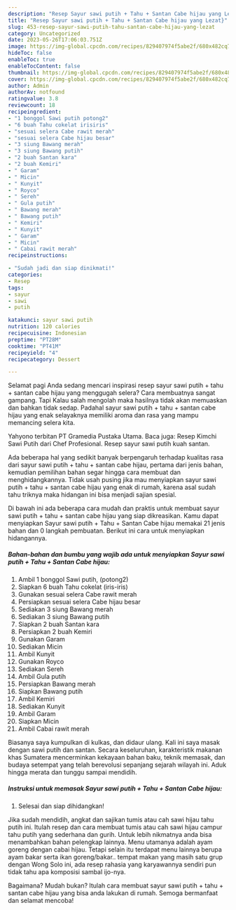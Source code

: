 ```yaml
---
description: "Resep Sayur sawi putih + Tahu + Santan Cabe hijau yang Lezat}"
title: "Resep Sayur sawi putih + Tahu + Santan Cabe hijau yang Lezat}"
slug: 453-resep-sayur-sawi-putih-tahu-santan-cabe-hijau-yang-lezat
category: Uncategorized
date: 2023-05-26T17:06:03.751Z
image: https://img-global.cpcdn.com/recipes/829407974f5abe2f/680x482cq70/sayur-sawi-putih-tahu-santan-cabe-hijau-foto-resep-utama.jpg
hideToc: false
enableToc: true
enableTocContent: false
thumbnail: https://img-global.cpcdn.com/recipes/829407974f5abe2f/680x482cq70/sayur-sawi-putih-tahu-santan-cabe-hijau-foto-resep-utama.jpg
cover: https://img-global.cpcdn.com/recipes/829407974f5abe2f/680x482cq70/sayur-sawi-putih-tahu-santan-cabe-hijau-foto-resep-utama.jpg
author: Admin
authorAv: notfound
ratingvalue: 3.8
reviewcount: 18
recipeingredient:
- "1 bonggol Sawi putih potong2"
- "6 buah Tahu cokelat irisiris"
- "sesuai selera Cabe rawit merah"
- "sesuai selera Cabe hijau besar"
- "3 siung Bawang merah"
- "3 siung Bawang putih"
- "2 buah Santan kara"
- "2 buah Kemiri"
- " Garam"
- " Micin"
- " Kunyit"
- " Royco"
- " Sereh"
- " Gula putih"
- " Bawang merah"
- " Bawang putih"
- " Kemiri"
- " Kunyit"
- " Garam"
- " Micin"
- " Cabai rawit merah"
recipeinstructions:

- "Sudah jadi dan siap dinikmati!"
categories:
- Resep
tags:
- sayur
- sawi
- putih

katakunci: sayur sawi putih 
nutrition: 120 calories
recipecuisine: Indonesian
preptime: "PT28M"
cooktime: "PT41M"
recipeyield: "4"
recipecategory: Dessert

---
```



Selamat pagi Anda sedang mencari inspirasi resep sayur sawi putih + tahu + santan cabe hijau yang menggugah selera? Cara membuatnya sangat gampang. Tapi Kalau salah mengolah maka hasilnya tidak akan memuaskan dan bahkan tidak sedap. Padahal sayur sawi putih + tahu + santan cabe hijau yang enak selayaknya memiliki aroma dan rasa yang mampu memancing selera kita.


Yahyono terbitan PT Gramedia Pustaka Utama. Baca juga: Resep Kimchi Sawi Putih dari Chef Profesional. Resep sayur sawi putih kuah santan.

Ada beberapa hal yang sedikit banyak berpengaruh terhadap kualitas rasa dari sayur sawi putih + tahu + santan cabe hijau, pertama dari jenis bahan, kemudian pemilihan bahan segar hingga cara membuat dan menghidangkannya. Tidak usah pusing jika mau menyiapkan sayur sawi putih + tahu + santan cabe hijau yang enak di rumah, karena asal sudah tahu triknya maka hidangan ini bisa menjadi sajian spesial.


Di bawah ini ada beberapa cara mudah dan praktis untuk membuat sayur sawi putih + tahu + santan cabe hijau yang siap dikreasikan. Kamu dapat menyiapkan Sayur sawi putih + Tahu + Santan Cabe hijau memakai 21 jenis bahan dan 0 langkah pembuatan. Berikut ini cara untuk menyiapkan hidangannya.

<!--inarticleads1-->

##### Bahan-bahan dan bumbu yang wajib ada untuk menyiapkan Sayur sawi putih + Tahu + Santan Cabe hijau:

1. Ambil 1 bonggol Sawi putih, (potong2)
1. Siapkan 6 buah Tahu cokelat (iris-iris)
1. Gunakan sesuai selera Cabe rawit merah
1. Persiapkan sesuai selera Cabe hijau besar
1. Sediakan 3 siung Bawang merah
1. Sediakan 3 siung Bawang putih
1. Siapkan 2 buah Santan kara
1. Persiapkan 2 buah Kemiri
1. Gunakan  Garam
1. Sediakan  Micin
1. Ambil  Kunyit
1. Gunakan  Royco
1. Sediakan  Sereh
1. Ambil  Gula putih
1. Persiapkan  Bawang merah
1. Siapkan  Bawang putih
1. Ambil  Kemiri
1. Sediakan  Kunyit
1. Ambil  Garam
1. Siapkan  Micin
1. Ambil  Cabai rawit merah


Biasanya saya kumpulkan di kulkas, dan didaur ulang. Kali ini saya masak dengan sawi putih dan santan. Secara keseluruhan, karakteristik makanan khas Sumatera mencerminkan kekayaan bahan baku, teknik memasak, dan budaya setempat yang telah berevolusi sepanjang sejarah wilayah ini. Aduk hingga merata dan tunggu sampai mendidih. 

<!--inarticleads2-->

##### Instruksi untuk memasak Sayur sawi putih + Tahu + Santan Cabe hijau:


1. Selesai dan siap dihidangkan!

Jika sudah mendidih, angkat dan sajikan tumis atau cah sawi hijau tahu putih ini. Itulah resep dan cara membuat tumis atau cah sawi hijau campur tahu putih yang sederhana dan gurih. Untuk lebih nikmatnya anda bisa menambahkan bahan pelengkap lainnya. Menu utamanya adalah ayam goreng dengan cabai hijau. Tetapi selain itu terdapat menu lainnya berupa ayam bakar serta ikan goreng/bakar.. tempat makan yang masih satu grup dengan Wong Solo ini, ada resep rahasia yang karyawannya sendiri pun tidak tahu apa komposisi sambal ijo-nya. 

Bagaimana? Mudah bukan? Itulah cara membuat sayur sawi putih + tahu + santan cabe hijau yang bisa anda lakukan di rumah. Semoga bermanfaat dan selamat mencoba!
